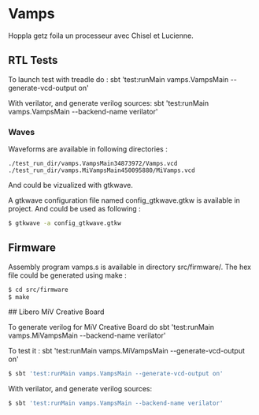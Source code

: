 # Vamps
Hoppla getz foila un processeur avec Chisel et Lucienne.

## RTL Tests

To launch test with treadle do :
sbt 'test:runMain vamps.VampsMain --generate-vcd-output on'

With verilator, and generate verilog sources:
sbt 'test:runMain vamps.VampsMain --backend-name verilator'

### Waves

Waveforms are available in following directories :

```
./test_run_dir/vamps.VampsMain34873972/Vamps.vcd
./test_run_dir/vamps.MiVampsMain450095880/MiVamps.vcd
```

And could be vizualized with gtkwave.

A gtkwave configuration file named config_gtkwave.gtkw is available in project. And could be used as following :

```bash
$ gtkwave -a config_gtkwave.gtkw
```

## Firmware

Assembly program vamps.s is available in directory src/firmware/. The hex file could be generated using make :

```bash
$ cd src/firmware
$ make
```

## Libero MiV Creative Board 

To generate verilog for MiV Creative Board do
sbt 'test:runMain vamps.MiVampsMain --backend-name verilator'

To test it :
sbt 'test:runMain vamps.MiVampsMain --generate-vcd-output on'

```bash
$ sbt 'test:runMain vamps.VampsMain --generate-vcd-output on'
```

With verilator, and generate verilog sources:
```bash
$ sbt 'test:runMain vamps.VampsMain --backend-name verilator'
```
